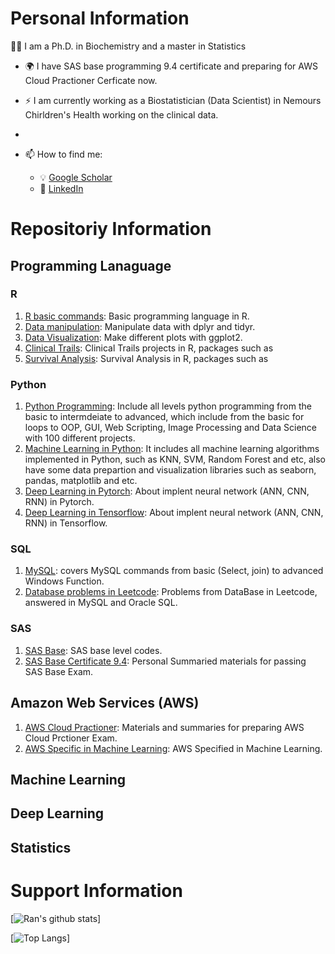 # Personal Information
:man_student: I am a Ph.D. in Biochemistry and a master in Statistics
- :earth_africa: I have SAS base programming 9.4 certificate and preparing for AWS Cloud Practioner Cerficate now.
- :zap: I am currently working as a Biostatistician (Data Scientist) in Nemours Chirldren's Health working on the clinical data.
- 

- 📫 How to find me: 
  - :bulb: [Google Scholar](https://scholar.google.com/citations?user=hMmoRWsAAAAJ&hl=en)
  - :office: [LinkedIn](https://www.linkedin.com/in/rzhang12/)


# Repositoriy Information
## Programming Lanaguage
### R
1. [R basic commands](https://github.com/rzhang0716/Data-Science/tree/master/R/R%20baiscs): Basic programming language in R.
2. [Data manipulation](https://github.com/rzhang0716/Data-Science/tree/master/R/Data%20Manipulation): Manipulate data with dplyr and tidyr.
3. [Data Visualization](https://github.com/rzhang0716/Data-Science/tree/master/R/Data%20Visualization): Make different plots with ggplot2.
4. [Clinical Trails](): Clinical Trails projects in R, packages such as 
5. [Survival Analysis](): Survival Analysis in R, packages such as 

### Python
1. [Python Programming](https://github.com/rzhang0716/Data-Science/tree/master/Python/100-day-Challenge): Include all levels python programming from the basic to intermdeiate to advanced, which include from the basic for loops to OOP, GUI, Web Scripting, Image Processing and Data Science with 100 different projects. 
2. [Machine Learning in Python](https://github.com/rzhang0716/Data-Science/tree/master/Machine-Learning/ML-Python): It includes all machine learning algorithms implemented in Python, such as KNN, SVM, Random Forest and etc, also have some data prepartion and visualization libraries such as seaborn, pandas, matplotlib and etc.
3. [Deep Learning in Pytorch](https://github.com/rzhang0716/Data-Science/tree/master/Deep_Learning/Pytorch): About implent neural network (ANN, CNN, RNN) in Pytorch. 
4. [Deep Learning in Tensorflow](https://github.com/rzhang0716/Data-Science/tree/master/Deep_Learning/TensorFlow): About implent neural network (ANN, CNN, RNN) in Tensorflow. 

### SQL
1. [MySQL](https://github.com/rzhang0716/Data-Science/tree/master/Database-SQL/Stanford_SQL_Class): covers MySQL commands from basic (Select, join) to advanced Windows Function. 
2. [Database problems in Leetcode](https://github.com/rzhang0716/Data-Science/tree/master/Database-SQL#readme): Problems from DataBase in Leetcode, answered in MySQL and Oracle SQL.

### SAS
1. [SAS Base](https://github.com/rzhang0716/Data-Science/tree/master/SAS/Base/Codes): SAS base level codes.
2. [SAS Base Certificate 9.4](https://github.com/rzhang0716/Data-Science/tree/master/SAS/Base/SAS_Base_Exam): Personal Summaried materials for passing SAS Base Exam.


## Amazon Web Services (AWS)
1. [AWS Cloud Practioner](https://github.com/rzhang0716/Data-Science/tree/master/AWS/Cloud%20Practitioner): Materials and summaries for preparing AWS Cloud Prctioner Exam.
2. [AWS Specific in Machine Learning](https://github.com/rzhang0716/Data-Science/tree/master/AWS/Machine_Learning): AWS Specified in Machine Learning.


## Machine Learning


## Deep Learning


## Statistics


# Support Information

[![Ran's github stats](https://github-readme-stats.vercel.app/api?username=rzhang0716&count_private=true&show_icons=true&theme=radical&hide_rank=false)]

[![Top Langs](https://github-readme-stats.vercel.app/api/top-langs/?username=rzhang0716)]
